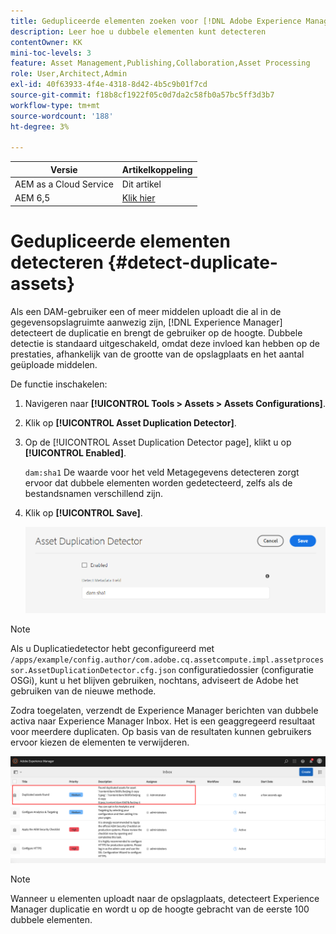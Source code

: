 ```yaml
---
title: Gedupliceerde elementen zoeken voor [!DNL Adobe Experience Manager] als [!DNL Cloud Service]
description: Leer hoe u dubbele elementen kunt detecteren
contentOwner: KK
mini-toc-levels: 3
feature: Asset Management,Publishing,Collaboration,Asset Processing
role: User,Architect,Admin
exl-id: 40f63933-4f4e-4318-8d42-4b5c9b01f7cd
source-git-commit: f18b8cf1922f05c0d7da2c58fb0a57bc5ff3d3b7
workflow-type: tm+mt
source-wordcount: '188'
ht-degree: 3%

---
```



| Versie | Artikelkoppeling |
| -------- | ---------------------------- |
| AEM as a Cloud Service | Dit artikel |
| AEM 6,5 | [Klik hier](https://experienceleague.adobe.com/docs/experience-manager-65/assets/managing/duplicate-detection.html?lang=en) |

# Gedupliceerde elementen detecteren {#detect-duplicate-assets}

Als een DAM-gebruiker een of meer middelen uploadt die al in de gegevensopslagruimte aanwezig zijn, [!DNL Experience Manager] detecteert de duplicatie en brengt de gebruiker op de hoogte. Dubbele detectie is standaard uitgeschakeld, omdat deze invloed kan hebben op de prestaties, afhankelijk van de grootte van de opslagplaats en het aantal geüploade middelen.

De functie inschakelen:

1. Navigeren naar **[!UICONTROL Tools > Assets > Assets Configurations]**.

1. Klik op **[!UICONTROL Asset Duplication Detector]**.

1. Op de [!UICONTROL Asset Duplication Detector page], klikt u op **[!UICONTROL Enabled]**.

   `dam:sha1` De waarde voor het veld Metagegevens detecteren zorgt ervoor dat dubbele elementen worden gedetecteerd, zelfs als de bestandsnamen verschillend zijn.

1. Klik op **[!UICONTROL Save]**.

   ![Detector van duplicatie van middelen](assets/asset-duplication-detector.png)

>[!NOTE]
>
>Als u Duplicatiedetector hebt geconfigureerd met `/apps/example/config.author/com.adobe.cq.assetcompute.impl.assetprocessor.AssetDuplicationDetector.cfg.json` configuratiedossier (configuratie OSGi), kunt u het blijven gebruiken, nochtans, adviseert de Adobe het gebruiken van de nieuwe methode.


Zodra toegelaten, verzendt de Experience Manager berichten van dubbele activa naar Experience Manager Inbox. Het is een geaggregeerd resultaat voor meerdere duplicaten. Op basis van de resultaten kunnen gebruikers ervoor kiezen de elementen te verwijderen.

![Melding in postvak voor dubbele elementen](assets/duplicate-detect-inbox-notification.png)

>[!NOTE]
>
>Wanneer u elementen uploadt naar de opslagplaats, detecteert Experience Manager duplicatie en wordt u op de hoogte gebracht van de eerste 100 dubbele elementen.
